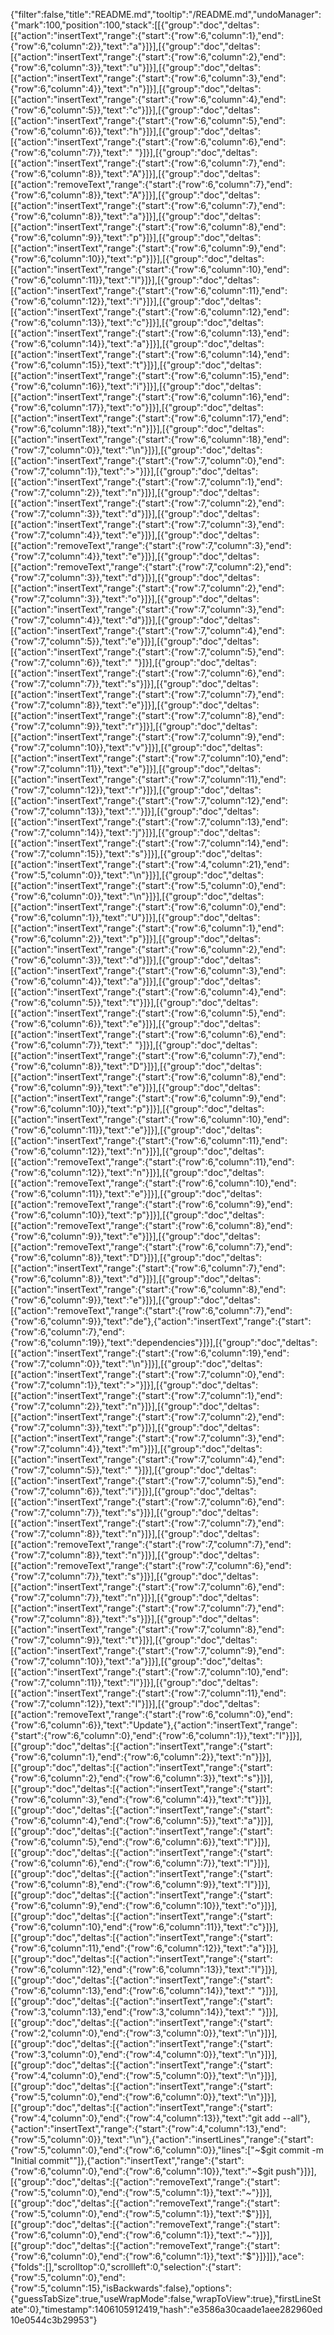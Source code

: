 {"filter":false,"title":"README.md","tooltip":"/README.md","undoManager":{"mark":100,"position":100,"stack":[[{"group":"doc","deltas":[{"action":"insertText","range":{"start":{"row":6,"column":1},"end":{"row":6,"column":2}},"text":"a"}]}],[{"group":"doc","deltas":[{"action":"insertText","range":{"start":{"row":6,"column":2},"end":{"row":6,"column":3}},"text":"u"}]}],[{"group":"doc","deltas":[{"action":"insertText","range":{"start":{"row":6,"column":3},"end":{"row":6,"column":4}},"text":"n"}]}],[{"group":"doc","deltas":[{"action":"insertText","range":{"start":{"row":6,"column":4},"end":{"row":6,"column":5}},"text":"c"}]}],[{"group":"doc","deltas":[{"action":"insertText","range":{"start":{"row":6,"column":5},"end":{"row":6,"column":6}},"text":"h"}]}],[{"group":"doc","deltas":[{"action":"insertText","range":{"start":{"row":6,"column":6},"end":{"row":6,"column":7}},"text":" "}]}],[{"group":"doc","deltas":[{"action":"insertText","range":{"start":{"row":6,"column":7},"end":{"row":6,"column":8}},"text":"A"}]}],[{"group":"doc","deltas":[{"action":"removeText","range":{"start":{"row":6,"column":7},"end":{"row":6,"column":8}},"text":"A"}]}],[{"group":"doc","deltas":[{"action":"insertText","range":{"start":{"row":6,"column":7},"end":{"row":6,"column":8}},"text":"a"}]}],[{"group":"doc","deltas":[{"action":"insertText","range":{"start":{"row":6,"column":8},"end":{"row":6,"column":9}},"text":"p"}]}],[{"group":"doc","deltas":[{"action":"insertText","range":{"start":{"row":6,"column":9},"end":{"row":6,"column":10}},"text":"p"}]}],[{"group":"doc","deltas":[{"action":"insertText","range":{"start":{"row":6,"column":10},"end":{"row":6,"column":11}},"text":"l"}]}],[{"group":"doc","deltas":[{"action":"insertText","range":{"start":{"row":6,"column":11},"end":{"row":6,"column":12}},"text":"i"}]}],[{"group":"doc","deltas":[{"action":"insertText","range":{"start":{"row":6,"column":12},"end":{"row":6,"column":13}},"text":"c"}]}],[{"group":"doc","deltas":[{"action":"insertText","range":{"start":{"row":6,"column":13},"end":{"row":6,"column":14}},"text":"a"}]}],[{"group":"doc","deltas":[{"action":"insertText","range":{"start":{"row":6,"column":14},"end":{"row":6,"column":15}},"text":"t"}]}],[{"group":"doc","deltas":[{"action":"insertText","range":{"start":{"row":6,"column":15},"end":{"row":6,"column":16}},"text":"i"}]}],[{"group":"doc","deltas":[{"action":"insertText","range":{"start":{"row":6,"column":16},"end":{"row":6,"column":17}},"text":"o"}]}],[{"group":"doc","deltas":[{"action":"insertText","range":{"start":{"row":6,"column":17},"end":{"row":6,"column":18}},"text":"n"}]}],[{"group":"doc","deltas":[{"action":"insertText","range":{"start":{"row":6,"column":18},"end":{"row":7,"column":0}},"text":"\n"}]}],[{"group":"doc","deltas":[{"action":"insertText","range":{"start":{"row":7,"column":0},"end":{"row":7,"column":1}},"text":">"}]}],[{"group":"doc","deltas":[{"action":"insertText","range":{"start":{"row":7,"column":1},"end":{"row":7,"column":2}},"text":"n"}]}],[{"group":"doc","deltas":[{"action":"insertText","range":{"start":{"row":7,"column":2},"end":{"row":7,"column":3}},"text":"d"}]}],[{"group":"doc","deltas":[{"action":"insertText","range":{"start":{"row":7,"column":3},"end":{"row":7,"column":4}},"text":"e"}]}],[{"group":"doc","deltas":[{"action":"removeText","range":{"start":{"row":7,"column":3},"end":{"row":7,"column":4}},"text":"e"}]}],[{"group":"doc","deltas":[{"action":"removeText","range":{"start":{"row":7,"column":2},"end":{"row":7,"column":3}},"text":"d"}]}],[{"group":"doc","deltas":[{"action":"insertText","range":{"start":{"row":7,"column":2},"end":{"row":7,"column":3}},"text":"o"}]}],[{"group":"doc","deltas":[{"action":"insertText","range":{"start":{"row":7,"column":3},"end":{"row":7,"column":4}},"text":"d"}]}],[{"group":"doc","deltas":[{"action":"insertText","range":{"start":{"row":7,"column":4},"end":{"row":7,"column":5}},"text":"e"}]}],[{"group":"doc","deltas":[{"action":"insertText","range":{"start":{"row":7,"column":5},"end":{"row":7,"column":6}},"text":" "}]}],[{"group":"doc","deltas":[{"action":"insertText","range":{"start":{"row":7,"column":6},"end":{"row":7,"column":7}},"text":"s"}]}],[{"group":"doc","deltas":[{"action":"insertText","range":{"start":{"row":7,"column":7},"end":{"row":7,"column":8}},"text":"e"}]}],[{"group":"doc","deltas":[{"action":"insertText","range":{"start":{"row":7,"column":8},"end":{"row":7,"column":9}},"text":"r"}]}],[{"group":"doc","deltas":[{"action":"insertText","range":{"start":{"row":7,"column":9},"end":{"row":7,"column":10}},"text":"v"}]}],[{"group":"doc","deltas":[{"action":"insertText","range":{"start":{"row":7,"column":10},"end":{"row":7,"column":11}},"text":"e"}]}],[{"group":"doc","deltas":[{"action":"insertText","range":{"start":{"row":7,"column":11},"end":{"row":7,"column":12}},"text":"r"}]}],[{"group":"doc","deltas":[{"action":"insertText","range":{"start":{"row":7,"column":12},"end":{"row":7,"column":13}},"text":"."}]}],[{"group":"doc","deltas":[{"action":"insertText","range":{"start":{"row":7,"column":13},"end":{"row":7,"column":14}},"text":"j"}]}],[{"group":"doc","deltas":[{"action":"insertText","range":{"start":{"row":7,"column":14},"end":{"row":7,"column":15}},"text":"s"}]}],[{"group":"doc","deltas":[{"action":"insertText","range":{"start":{"row":4,"column":21},"end":{"row":5,"column":0}},"text":"\n"}]}],[{"group":"doc","deltas":[{"action":"insertText","range":{"start":{"row":5,"column":0},"end":{"row":6,"column":0}},"text":"\n"}]}],[{"group":"doc","deltas":[{"action":"insertText","range":{"start":{"row":6,"column":0},"end":{"row":6,"column":1}},"text":"U"}]}],[{"group":"doc","deltas":[{"action":"insertText","range":{"start":{"row":6,"column":1},"end":{"row":6,"column":2}},"text":"p"}]}],[{"group":"doc","deltas":[{"action":"insertText","range":{"start":{"row":6,"column":2},"end":{"row":6,"column":3}},"text":"d"}]}],[{"group":"doc","deltas":[{"action":"insertText","range":{"start":{"row":6,"column":3},"end":{"row":6,"column":4}},"text":"a"}]}],[{"group":"doc","deltas":[{"action":"insertText","range":{"start":{"row":6,"column":4},"end":{"row":6,"column":5}},"text":"t"}]}],[{"group":"doc","deltas":[{"action":"insertText","range":{"start":{"row":6,"column":5},"end":{"row":6,"column":6}},"text":"e"}]}],[{"group":"doc","deltas":[{"action":"insertText","range":{"start":{"row":6,"column":6},"end":{"row":6,"column":7}},"text":" "}]}],[{"group":"doc","deltas":[{"action":"insertText","range":{"start":{"row":6,"column":7},"end":{"row":6,"column":8}},"text":"D"}]}],[{"group":"doc","deltas":[{"action":"insertText","range":{"start":{"row":6,"column":8},"end":{"row":6,"column":9}},"text":"e"}]}],[{"group":"doc","deltas":[{"action":"insertText","range":{"start":{"row":6,"column":9},"end":{"row":6,"column":10}},"text":"p"}]}],[{"group":"doc","deltas":[{"action":"insertText","range":{"start":{"row":6,"column":10},"end":{"row":6,"column":11}},"text":"e"}]}],[{"group":"doc","deltas":[{"action":"insertText","range":{"start":{"row":6,"column":11},"end":{"row":6,"column":12}},"text":"n"}]}],[{"group":"doc","deltas":[{"action":"removeText","range":{"start":{"row":6,"column":11},"end":{"row":6,"column":12}},"text":"n"}]}],[{"group":"doc","deltas":[{"action":"removeText","range":{"start":{"row":6,"column":10},"end":{"row":6,"column":11}},"text":"e"}]}],[{"group":"doc","deltas":[{"action":"removeText","range":{"start":{"row":6,"column":9},"end":{"row":6,"column":10}},"text":"p"}]}],[{"group":"doc","deltas":[{"action":"removeText","range":{"start":{"row":6,"column":8},"end":{"row":6,"column":9}},"text":"e"}]}],[{"group":"doc","deltas":[{"action":"removeText","range":{"start":{"row":6,"column":7},"end":{"row":6,"column":8}},"text":"D"}]}],[{"group":"doc","deltas":[{"action":"insertText","range":{"start":{"row":6,"column":7},"end":{"row":6,"column":8}},"text":"d"}]}],[{"group":"doc","deltas":[{"action":"insertText","range":{"start":{"row":6,"column":8},"end":{"row":6,"column":9}},"text":"e"}]}],[{"group":"doc","deltas":[{"action":"removeText","range":{"start":{"row":6,"column":7},"end":{"row":6,"column":9}},"text":"de"},{"action":"insertText","range":{"start":{"row":6,"column":7},"end":{"row":6,"column":19}},"text":"dependencies"}]}],[{"group":"doc","deltas":[{"action":"insertText","range":{"start":{"row":6,"column":19},"end":{"row":7,"column":0}},"text":"\n"}]}],[{"group":"doc","deltas":[{"action":"insertText","range":{"start":{"row":7,"column":0},"end":{"row":7,"column":1}},"text":">"}]}],[{"group":"doc","deltas":[{"action":"insertText","range":{"start":{"row":7,"column":1},"end":{"row":7,"column":2}},"text":"n"}]}],[{"group":"doc","deltas":[{"action":"insertText","range":{"start":{"row":7,"column":2},"end":{"row":7,"column":3}},"text":"p"}]}],[{"group":"doc","deltas":[{"action":"insertText","range":{"start":{"row":7,"column":3},"end":{"row":7,"column":4}},"text":"m"}]}],[{"group":"doc","deltas":[{"action":"insertText","range":{"start":{"row":7,"column":4},"end":{"row":7,"column":5}},"text":" "}]}],[{"group":"doc","deltas":[{"action":"insertText","range":{"start":{"row":7,"column":5},"end":{"row":7,"column":6}},"text":"i"}]}],[{"group":"doc","deltas":[{"action":"insertText","range":{"start":{"row":7,"column":6},"end":{"row":7,"column":7}},"text":"s"}]}],[{"group":"doc","deltas":[{"action":"insertText","range":{"start":{"row":7,"column":7},"end":{"row":7,"column":8}},"text":"n"}]}],[{"group":"doc","deltas":[{"action":"removeText","range":{"start":{"row":7,"column":7},"end":{"row":7,"column":8}},"text":"n"}]}],[{"group":"doc","deltas":[{"action":"removeText","range":{"start":{"row":7,"column":6},"end":{"row":7,"column":7}},"text":"s"}]}],[{"group":"doc","deltas":[{"action":"insertText","range":{"start":{"row":7,"column":6},"end":{"row":7,"column":7}},"text":"n"}]}],[{"group":"doc","deltas":[{"action":"insertText","range":{"start":{"row":7,"column":7},"end":{"row":7,"column":8}},"text":"s"}]}],[{"group":"doc","deltas":[{"action":"insertText","range":{"start":{"row":7,"column":8},"end":{"row":7,"column":9}},"text":"t"}]}],[{"group":"doc","deltas":[{"action":"insertText","range":{"start":{"row":7,"column":9},"end":{"row":7,"column":10}},"text":"a"}]}],[{"group":"doc","deltas":[{"action":"insertText","range":{"start":{"row":7,"column":10},"end":{"row":7,"column":11}},"text":"l"}]}],[{"group":"doc","deltas":[{"action":"insertText","range":{"start":{"row":7,"column":11},"end":{"row":7,"column":12}},"text":"l"}]}],[{"group":"doc","deltas":[{"action":"removeText","range":{"start":{"row":6,"column":0},"end":{"row":6,"column":6}},"text":"Update"},{"action":"insertText","range":{"start":{"row":6,"column":0},"end":{"row":6,"column":1}},"text":"I"}]}],[{"group":"doc","deltas":[{"action":"insertText","range":{"start":{"row":6,"column":1},"end":{"row":6,"column":2}},"text":"n"}]}],[{"group":"doc","deltas":[{"action":"insertText","range":{"start":{"row":6,"column":2},"end":{"row":6,"column":3}},"text":"s"}]}],[{"group":"doc","deltas":[{"action":"insertText","range":{"start":{"row":6,"column":3},"end":{"row":6,"column":4}},"text":"t"}]}],[{"group":"doc","deltas":[{"action":"insertText","range":{"start":{"row":6,"column":4},"end":{"row":6,"column":5}},"text":"a"}]}],[{"group":"doc","deltas":[{"action":"insertText","range":{"start":{"row":6,"column":5},"end":{"row":6,"column":6}},"text":"l"}]}],[{"group":"doc","deltas":[{"action":"insertText","range":{"start":{"row":6,"column":6},"end":{"row":6,"column":7}},"text":"l"}]}],[{"group":"doc","deltas":[{"action":"insertText","range":{"start":{"row":6,"column":8},"end":{"row":6,"column":9}},"text":"l"}]}],[{"group":"doc","deltas":[{"action":"insertText","range":{"start":{"row":6,"column":9},"end":{"row":6,"column":10}},"text":"o"}]}],[{"group":"doc","deltas":[{"action":"insertText","range":{"start":{"row":6,"column":10},"end":{"row":6,"column":11}},"text":"c"}]}],[{"group":"doc","deltas":[{"action":"insertText","range":{"start":{"row":6,"column":11},"end":{"row":6,"column":12}},"text":"a"}]}],[{"group":"doc","deltas":[{"action":"insertText","range":{"start":{"row":6,"column":12},"end":{"row":6,"column":13}},"text":"l"}]}],[{"group":"doc","deltas":[{"action":"insertText","range":{"start":{"row":6,"column":13},"end":{"row":6,"column":14}},"text":" "}]}],[{"group":"doc","deltas":[{"action":"insertText","range":{"start":{"row":3,"column":13},"end":{"row":3,"column":14}},"text":" "}]}],[{"group":"doc","deltas":[{"action":"insertText","range":{"start":{"row":2,"column":0},"end":{"row":3,"column":0}},"text":"\n"}]}],[{"group":"doc","deltas":[{"action":"insertText","range":{"start":{"row":3,"column":0},"end":{"row":4,"column":0}},"text":"\n"}]}],[{"group":"doc","deltas":[{"action":"insertText","range":{"start":{"row":4,"column":0},"end":{"row":5,"column":0}},"text":"\n"}]}],[{"group":"doc","deltas":[{"action":"insertText","range":{"start":{"row":5,"column":0},"end":{"row":6,"column":0}},"text":"\n"}]}],[{"group":"doc","deltas":[{"action":"insertText","range":{"start":{"row":4,"column":0},"end":{"row":4,"column":13}},"text":"git add --all"},{"action":"insertText","range":{"start":{"row":4,"column":13},"end":{"row":5,"column":0}},"text":"\n"},{"action":"insertLines","range":{"start":{"row":5,"column":0},"end":{"row":6,"column":0}},"lines":["~$git commit -m \"Initial commit\""]},{"action":"insertText","range":{"start":{"row":6,"column":0},"end":{"row":6,"column":10}},"text":"~$git push"}]}],[{"group":"doc","deltas":[{"action":"removeText","range":{"start":{"row":5,"column":0},"end":{"row":5,"column":1}},"text":"~"}]}],[{"group":"doc","deltas":[{"action":"removeText","range":{"start":{"row":5,"column":0},"end":{"row":5,"column":1}},"text":"$"}]}],[{"group":"doc","deltas":[{"action":"removeText","range":{"start":{"row":6,"column":0},"end":{"row":6,"column":1}},"text":"~"}]}],[{"group":"doc","deltas":[{"action":"removeText","range":{"start":{"row":6,"column":0},"end":{"row":6,"column":1}},"text":"$"}]}]]},"ace":{"folds":[],"scrolltop":0,"scrollleft":0,"selection":{"start":{"row":5,"column":0},"end":{"row":5,"column":15},"isBackwards":false},"options":{"guessTabSize":true,"useWrapMode":false,"wrapToView":true},"firstLineState":0},"timestamp":1406105912419,"hash":"e3586a30caade1aee282960ed10e0544c3b29953"}